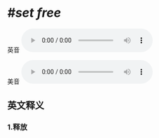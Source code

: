 # ***\#set free*** 
英音
<audio src="./media/set free1_AAC.aac" controls="controls"></audio>

美音
<audio src="./media/set free2_AAC.aac" controls="controls"></audio>



  

英文释义
---
### 1.**释放**  


